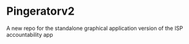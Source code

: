 # Pingeratorv2
A new repo for the standalone graphical application version of the ISP accountability app
